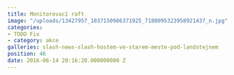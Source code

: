 ```yaml
---
title: Monitorovací raft
image: "/uploads/13427957_1037150986371925_7180095323958921437_n.jpg"
categories:
- TODO Fix
- category: akce
galleries: slash-news-slash-hostem-ve-starem-meste-pod-landstejnem
position: 46
date: 2016-06-14 20:16:20.000000000 Z
---
```

